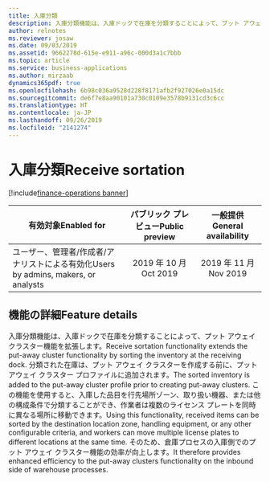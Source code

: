 ```yaml
---
title: 入庫分類
description: 入庫分類機能は、入庫ドックで在庫を分類することによって、プット アウェイ クラスター機能を拡張します。 分類された在庫は、プット アウェイ クラスターを作成する前に、プット アウェイ クラスター プロファイルに追加されます。
author: relnotes
ms.reviewer: josaw
ms.date: 09/03/2019
ms.assetid: 9662278d-615e-e911-a96c-000d3a1c7bbb
ms.topic: article
ms.service: business-applications
ms.author: mirzaab
dynamics365pdf: true
ms.openlocfilehash: 6b98c036a9528d228f8171afb2f927026e0a15dc
ms.sourcegitcommit: de6f7e8aa90101a730c0109e3578b9131cd3c6cc
ms.translationtype: HT
ms.contentlocale: ja-JP
ms.lasthandoff: 09/26/2019
ms.locfileid: "2141274"
---
```

# <a name="receive-sortation"></a><span data-ttu-id="147e1-104">入庫分類</span><span class="sxs-lookup"><span data-stu-id="147e1-104">Receive sortation</span></span>
[!include[finance-operations banner](../includes/finance-operations.md)]

| <span data-ttu-id="147e1-105">有効対象</span><span class="sxs-lookup"><span data-stu-id="147e1-105">Enabled for</span></span>    |  <span data-ttu-id="147e1-106">パブリック プレビュー</span><span class="sxs-lookup"><span data-stu-id="147e1-106">Public preview</span></span> | <span data-ttu-id="147e1-107">一般提供</span><span class="sxs-lookup"><span data-stu-id="147e1-107">General availability</span></span> | 
| ---------- | :----------: |:----------: |
|<span data-ttu-id="147e1-108">ユーザー、管理者/作成者/アナリストによる有効化</span><span class="sxs-lookup"><span data-stu-id="147e1-108">Users by admins, makers, or analysts</span></span>|<span data-ttu-id="147e1-109">2019 年 10 月</span><span class="sxs-lookup"><span data-stu-id="147e1-109">Oct 2019</span></span>| <span data-ttu-id="147e1-110">2019 年 11 月</span><span class="sxs-lookup"><span data-stu-id="147e1-110">Nov 2019</span></span>|






## <a name="feature-details"></a><span data-ttu-id="147e1-111">機能の詳細</span><span class="sxs-lookup"><span data-stu-id="147e1-111">Feature details</span></span>
<!--feature detail start -->
<span data-ttu-id="147e1-112">入庫分類機能は、入庫ドックで在庫を分類することによって、プット アウェイ クラスター機能を拡張します。</span><span class="sxs-lookup"><span data-stu-id="147e1-112">Receive sortation functionality extends the put-away cluster functionality by sorting the inventory at the receiving dock.</span></span> <span data-ttu-id="147e1-113">分類された在庫は、プット アウェイ クラスターを作成する前に、プット アウェイ クラスター プロファイルに追加されます。</span><span class="sxs-lookup"><span data-stu-id="147e1-113">The sorted inventory is added to the put-away cluster profile prior to creating put-away clusters.</span></span> <span data-ttu-id="147e1-114">この機能を使用すると、入庫した品目を行先場所ゾーン、取り扱い機器、または他の構成条件で分類することができ、作業者は複数のライセンス プレートを同時に異なる場所に移動できます。</span><span class="sxs-lookup"><span data-stu-id="147e1-114">Using this functionality, received items can be sorted by the destination location zone, handling equipment, or any other configurable criteria, and workers can move multiple license plates to different locations at the same time.</span></span> <span data-ttu-id="147e1-115">そのため、倉庫プロセスの入庫側でのプット アウェイ クラスター機能の効率が向上します。</span><span class="sxs-lookup"><span data-stu-id="147e1-115">It therefore provides enhanced efficiency to the put-away clusters functionality on the inbound side of warehouse processes.</span></span>
<!--feature detail end -->











